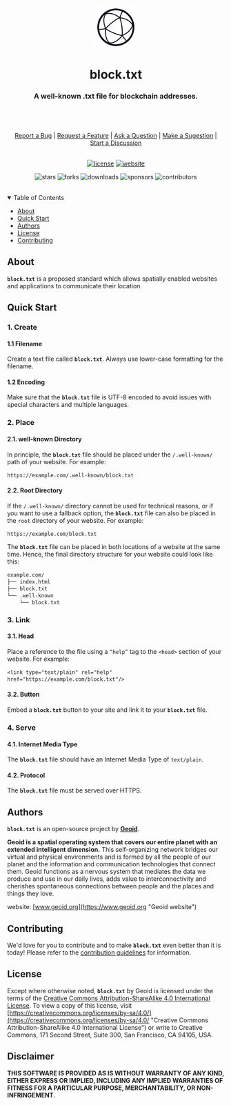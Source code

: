 <header>
  <p align="center">
    <img src=".github/images/geoid-logo_light.png" width="20%" height="20%" alt="Geoid Logo">
  </p>
  <h1 align='center' style='border-bottom: none;'>block.txt</h1>
  <h3 align='center'>A well-known .txt file for blockchain addresses.</h3>
</header>
<br/>
<div align="center">
  <a href="https://github.com/block-foundation/block-txt/issues/new?assignees=&labels=Needs%3A+Triage+%3Amag%3A%2Ctype%3Abug-suspected&template=bug_report.yml">Report a Bug</a>
  |
  <a href="https://github.com/block-foundation/block-txt/issues/new?assignees=&labels=Needs%3A+Triage+%3Amag%3A%2Ctype%3Afeature-request%2CHelp+wanted+%F0%9F%AA%A7&template=feature_request.yml">Request a Feature</a>
  |
  <a href="https://github.com/block-foundation/block-txt/issues/new?assignees=&labels=Needs%3A+Triage+%3Amag%3A%2Ctype%3Aquestion&template=question.yml">Ask a Question</a>
  |
  <a href="https://github.com/block-foundation/block-txt/issues/new?assignees=&labels=Needs%3A+Triage+%3Amag%3A%2Ctype%3Aenhancement&template=suggestion.yml">Make a Sugestion</a>
  |
  <a href="https://github.com/block-foundation/block-txt/discussions">Start a Discussion</a>
</div>
<br/>
<div align="center">

  [![license](https://img.shields.io/github/license/block-foundation/block-txt?color=green&label=license&style=flat-square)](LICENSE.md)
  [![website](https://img.shields.io/website?color=blue&down_color=red&down_message=offline&label=website&style=flat-square&up_color=green&up_message=online&url=https%3A%2F%2Fwww.wellknwon.space)](https://www.wellknwon.space)

  ![stars](https://img.shields.io/github/stars/block-foundation/block-txt?color=blue&label=stars&style=flat-square)
  ![forks](https://img.shields.io/github/forks/block-foundation/block-txt?color=blue&label=forks&style=flat-square)
  ![downloads](https://img.shields.io/github/downloads/block-foundation/block-txt/total?color=blue&label=downloads&style=flat-square)
  ![sponsors](https://img.shields.io/github/sponsors/geoid-org?color=blue&label=sponsors&style=flat-square)
  ![contributors](https://img.shields.io/github/contributors/block-foundation/block-txt?color=blue&label=contributors&style=flat-square)
  
</div>
<br/>
<details open="open">
<summary>Table of Contents</summary>

- [About](#about)
- [Quick Start](#quick-start)
- [Authors](#authors)
- [License](#license)
- [Contributing](#contributing)

</details>


## About

**`block.txt`** is a proposed standard which allows spatially enabled websites and applications to communicate their location.


## Quick Start

### 1. Create

#### 1.1 Filename
Create a text file called **`block.txt`**.
Always use lower-case formatting for the filename.

#### 1.2 Encoding
Make sure that the **`block.txt`** file is UTF-8 encoded to avoid issues with special characters and multiple languages.

### 2. Place

#### 2.1. well-known Directory
In principle, the **`block.txt`** file should be placed under the `/.well-known/` path of your website. For example:

```
https://example.com/.well-known/block.txt
```

#### 2.2. Root Directory
If the `/.well-known/` directory cannot be used for technical reasons, or if you want to use a fallback option, the **`block.txt`** file can also be placed in the `root` directory of your website. For example:

```
https://example.com/block.txt
```

The **`block.txt`** file can be placed in both locations of a website at the same time. Hence, the final directory structure for your website could look like this:

```
example.com/
├── index.html
├── block.txt
└── .well-known
    └── block.txt
```

### 3. Link

#### 3.1. Head

Place a reference to the file using a `“help”` tag to the `<head>` section of your website. For example:

```
<link type="text/plain" rel="help" href="https://example.com/block.txt"/>
```

#### 3.2. Button
Embed a **`block.txt`** button to your site and link it to your **`block.txt`** file.

### 4. Serve

#### 4.1. Internet Media Type
The **`block.txt`** file should have an Internet Media Type of `text/plain`.

#### 4.2. Protocol
The **`block.txt`** file must be served over HTTPS.


## Authors

**`block.txt`** is an open-source project by **[Geoid](https://www.geoid.org "Geoid website")**.

**Geoid is a spatial operating system that covers our entire planet with an extended intelligent dimension.**
This self-organizing network bridges our virtual and physical environments and is formed by all the people of our planet and the information and communication technologies that connect them. Geoid functions as a nervous system that mediates the data we produce and use in our daily lives, adds value to interconnectivity and cherishes spontaneous connections between people and the places and things they love.

website: [www.geoid.org](https://www.geoid.org "Geoid website")


## Contributing

We'd love for you to contribute and to make **`block.txt`** even better than it is today!
Please refer to the [contribution guidelines](.github/CONTRIBUTING.md) for information.


## License

Except where otherwise noted, **`block.txt`** by Geoid is licensed under the terms of the [Creative Commons Attribution-ShareAlike 4.0 International License](https://creativecommons.org/licenses/by-sa/4.0/ "Creative Commons Attribution-ShareAlike 4.0 International License"). To view a copy of this license, visit [https://creativecommons.org/licenses/by-sa/4.0/](https://creativecommons.org/licenses/by-sa/4.0/ "Creative Commons Attribution-ShareAlike 4.0 International License") or write to Creative Commons, 171 Second Street, Suite 300, San Francisco, CA 94105, USA.


## Disclaimer

**THIS SOFTWARE IS PROVIDED AS IS WITHOUT WARRANTY OF ANY KIND, EITHER EXPRESS OR IMPLIED, INCLUDING ANY IMPLIED WARRANTIES OF FITNESS FOR A PARTICULAR PURPOSE, MERCHANTABILITY, OR NON-INFRINGEMENT.**
